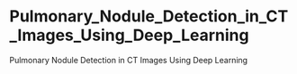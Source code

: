 # Pulmonary_Nodule_Detection_in_CT_Images_Using_Deep_Learning
Pulmonary Nodule Detection in CT Images Using Deep Learning
